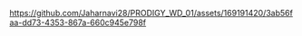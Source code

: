 




https://github.com/Jaharnavi28/PRODIGY_WD_01/assets/169191420/3ab56faa-dd73-4353-867a-660c945e798f


